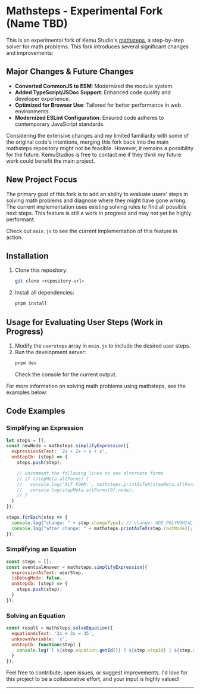 # Mathsteps - Experimental Fork (Name TBD)

This is an experimental fork of Kemu Studio's [mathsteps](https://github.com/kemu-studio/mathsteps), a step-by-step solver for math problems. This fork introduces several significant changes and improvements:

## Major Changes & Future Changes

- **Converted CommonJS to ESM**: Modernized the module system.
- **Added TypeScript/JSDoc Support**: Enhanced code quality and developer experience.
- **Optimized for Browser Use**: Tailored for better performance in web environments.
- **Modernized ESLint Configuration**: Ensured code adheres to contemporary JavaScript standards.

Considering the extensive changes and my limited familiarity with some of the original code's intentions, merging this fork back into the main mathsteps repository might not be feasible. However, it remains a possibility for the future. KemuStudios is free to contact me if they think my future work could benefit the main project.

## New Project Focus

The primary goal of this fork is to add an ability to evaluate users' steps in solving math problems and diagnose where they might have gone wrong. The current implementation uses existing solving rules to find all possible next steps. This feature is still a work in progress and may not yet be highly performant.

Check out `main.js` to see the current implementation of this feature in action.

## Installation

1. Clone this repository:
   ```sh
   git clone <repository-url>
   ```
2. Install all dependencies:
   ```sh
   pnpm install
   ```

## Usage for Evaluating User Steps (Work in Progress)

1. Modify the `usersteps` array in `main.js` to include the desired user steps.
2. Run the development server:
   ```sh
   pnpm dev
   ```
   Check the console for the current output.

For more information on solving math problems using mathsteps, see the examples below:

## Code Examples

### Simplifying an Expression

```javascript
let steps = [];
const newNode = mathsteps.simplifyExpression({
  expressionAsText: '2x + 2x + x + x',
  onStepCb: (step) => {
    steps.push(step);

    // Uncomment the following lines to see alternate forms
    // if (stepMeta.altForms) {
    //   console.log('ALT FORM:', mathsteps.printAsTeX(stepMeta.altForms[0].node));
    //   console.log(stepMeta.altForms[0].node);
    // }
  }
});

steps.forEach(step => {
  console.log("change: " + step.changeType); // change: ADD_POLYNOMIAL_TERMS
  console.log("after change: " + mathsteps.printAsTeX(step.rootNode)); // after change: 6x
});
```

### Simplifying an Equation

```javascript
const steps = [];
const eventualAnswer = mathsteps.simplifyExpression({
  expressionAsText: userStep,
  isDebugMode: false,
  onStepCb: (step) => {
    steps.push(step);
  }
});
```

### Solving an Equation

```javascript
const result = mathsteps.solveEquation({
  equationAsText: '2x + 3x = 35',
  unknownVariable: 'x',
  onStepCb: function(step) {
    console.log(`[ ${step.equation.getId()} ] ${step.stepId} | ${step.equation}`);
  }
});
```

Feel free to contribute, open issues, or suggest improvements. I'd love for this project to be a collaborative effort, and your input is highly valued!

---
